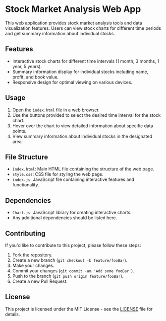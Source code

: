 # Stock Market Analysis Web App

This web application provides stock market analysis tools and data visualization features. Users can view stock charts for different time periods and get summary information about individual stocks.

## Features

- Interactive stock charts for different time intervals (1 month, 3 months, 1 year, 5 years).
- Summary information display for individual stocks including name, profit, and book value.
- Responsive design for optimal viewing on various devices.

## Usage

1. Open the `index.html` file in a web browser.
2. Use the buttons provided to select the desired time interval for the stock chart.
3. Hover over the chart to view detailed information about specific data points.
4. View summary information about individual stocks in the designated area.

## File Structure

- `index.html`: Main HTML file containing the structure of the web page.
- `style.css`: CSS file for styling the web page.
- `index.js`: JavaScript file containing interactive features and functionality.

## Dependencies

- `Chart.js`: JavaScript library for creating interactive charts.
- Any additional dependencies should be listed here.

## Contributing

If you'd like to contribute to this project, please follow these steps:

1. Fork the repository.
2. Create a new branch (`git checkout -b feature/fooBar`).
3. Make your changes.
4. Commit your changes (`git commit -am 'Add some fooBar'`).
5. Push to the branch (`git push origin feature/fooBar`).
6. Create a new Pull Request.

## License

This project is licensed under the MIT License - see the [LICENSE](LICENSE) file for details.
